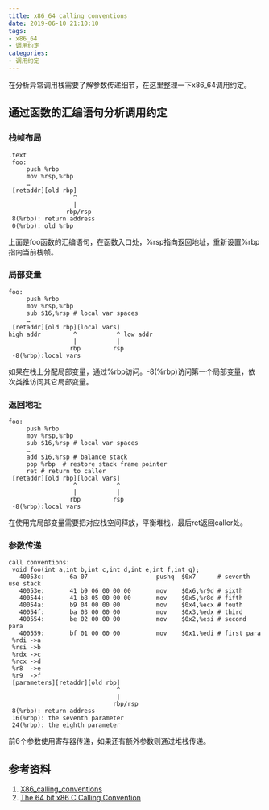```yaml
---
title: x86_64 calling conventions
date: 2019-06-10 21:10:10
tags:
- x86_64
- 调用约定
categories:
- 调用约定
---
```


在分析异常调用栈需要了解参数传递细节，在这里整理一下x86_64调用约定。

## 通过函数的汇编语句分析调用约定

### 栈帧布局
```
.text
 foo:
     push %rbp
     mov %rsp,%rbp
     …
 [retaddr][old rbp]
                  ^
                  |
                rbp/rsp
 8(%rbp): return address
 0(%rbp): old %rbp
```

上面是foo函数的汇编语句，在函数入口处，%rsp指向返回地址，重新设置%rbp指向当前栈帧。

### 局部变量
```
foo:
     push %rbp
     mov %rsp,%rbp
     sub $16,%rsp # local var spaces
     …
 [retaddr][old rbp][local vars]
high addr         ^           ^ low addr
                  |           |
                 rbp         rsp
 -8(%rbp):local vars
```

如果在栈上分配局部变量，通过%rbp访问。-8(%rbp)访问第一个局部变量，依次类推访问其它局部变量。

### 返回地址
```
foo:
     push %rbp
     mov %rsp,%rbp
     sub $16,%rsp # local var spaces
     …
     add $16,%rsp # balance stack
     pop %rbp  # restore stack frame pointer
     ret # return to caller
 [retaddr][old rbp][local vars]
                  ^           ^
                  |           |
                 rbp         rsp
 -8(%rbp):local vars
``` 

在使用完局部变量需要把对应栈空间释放，平衡堆栈，最后ret返回caller处。

### 参数传递
```
call conventions:
 void foo(int a,int b,int c,int d,int e,int f,int g);
   40053c:       6a 07                   pushq  $0x7      # seventh use stack
   40053e:       41 b9 06 00 00 00       mov    $0x6,%r9d # sixth
   400544:       41 b8 05 00 00 00       mov    $0x5,%r8d # fifth
   40054a:       b9 04 00 00 00          mov    $0x4,%ecx # fouth
   40054f:       ba 03 00 00 00          mov    $0x3,%edx # third
   400554:       be 02 00 00 00          mov    $0x2,%esi # second para
   400559:       bf 01 00 00 00          mov    $0x1,%edi # first para
 %rdi ->a
 %rsi ->b
 %rdx ->c
 %rcx ->d
 %r8  ->e
 %r9  ->f
 [parameters][retaddr][old rbp]
                              ^
                              |
                             rbp/rsp    
 8(%rbp): return address
 16(%rbp): the seventh parameter
 24(%rbp): the eighth parameter
```

前6个参数使用寄存器传递，如果还有额外参数则通过堆栈传递。

## 参考资料

1. [X86_calling_conventions](https://en.wikipedia.org/wiki/X86_calling_conventions)
2. [The 64 bit x86 C Calling Convention](https://aaronbloomfield.github.io/pdr/book/x86-64bit-ccc-chapter.pdf)

